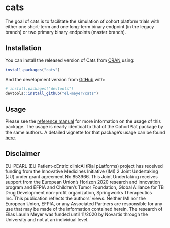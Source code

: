 
<!-- README.md is generated from README.Rmd. Please edit that file -->

# cats

<!-- badges: start -->
<!-- badges: end -->

The goal of cats is to facilitate the simulation of cohort platform
trials with either one short-term and one long-term binary endpoint (in
the legacy branch) or two primary binary endpoints (master branch).

## Installation

You can install the released version of Cats from
[CRAN](https://CRAN.R-project.org) using:

``` r
install.packages("cats")
```

And the development version from [GitHub](https://github.com/) with:

``` r
# install.packages("devtools")
devtools::install_github("el-meyer/cats")
```

## Usage

Please see the [reference manual](https://el-meyer.github.io/cats/) for
more information on the usage of this package. The usage is nearly
identical to that of the CohortPlat package by the same authors. A
detailed vignette for that package’s usage can be found
[here](https://el-meyer.github.io/CohortPlat/articles/my-vignette.html).

## Disclaimer

EU-PEARL (EU Patient-cEntric clinicAl tRial pLatforms) project has
received funding from the Innovative Medicines Initiative (IMI) 2 Joint
Undertaking (JU) under grant agreement No 853966. This Joint Undertaking
receives support from the European Union’s Horizon 2020 research and
innovation program and EFPIA and Children’s Tumor Foundation, Global
Alliance for TB Drug Development non-profit organization, Springworks
Therapeutics Inc. This publication reflects the authors’ views. Neither
IMI nor the European Union, EFPIA, or any Associated Partners are
responsible for any use that may be made of the information contained
herein. The research of Elias Laurin Meyer was funded until 11/2020 by
Novartis through the University and not at an individual level.
